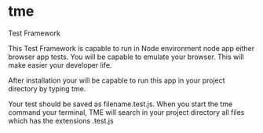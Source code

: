 # tme
Test Framework

This Test Framework is capable to run in Node environment node app either browser app tests. You will be capable to emulate
your browser. This will make easier your developer life.

After installation your will be capable to run this app in your project directory by typing tme.

Your test should be saved as filename.test.js. When you start the tme command your terminal, TME will search in your project directory
all files which has the extensions .test.js

